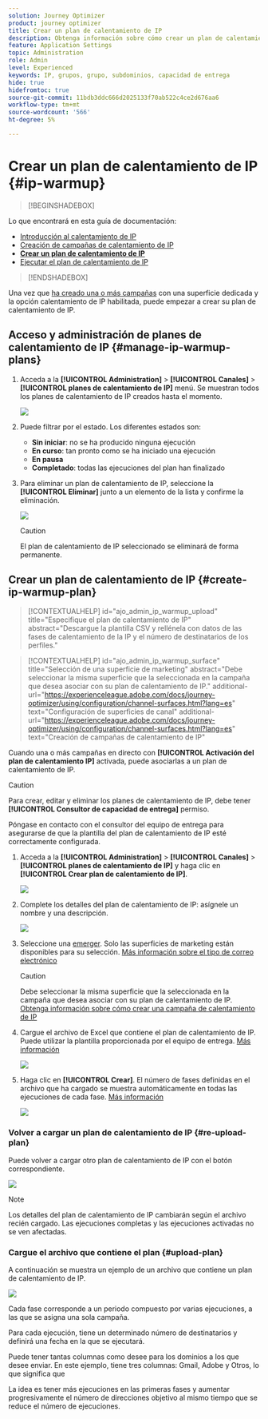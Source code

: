 ```yaml
---
solution: Journey Optimizer
product: journey optimizer
title: Crear un plan de calentamiento de IP
description: Obtenga información sobre cómo crear un plan de calentamiento de IP
feature: Application Settings
topic: Administration
role: Admin
level: Experienced
keywords: IP, grupos, grupo, subdominios, capacidad de entrega
hide: true
hidefromtoc: true
source-git-commit: 11bdb3ddc666d2025133f70ab522c4ce2d676aa6
workflow-type: tm+mt
source-wordcount: '566'
ht-degree: 5%

---
```


# Crear un plan de calentamiento de IP {#ip-warmup}

>[!BEGINSHADEBOX]

Lo que encontrará en esta guía de documentación:

* [Introducción al calentamiento de IP](ip-warmup-gs.md)
* [Creación de campañas de calentamiento de IP](ip-warmup-campaign.md)
* **[Crear un plan de calentamiento de IP](ip-warmup-plan.md)**
* [Ejecutar el plan de calentamiento de IP](ip-warmup-running.md)

>[!ENDSHADEBOX]

Una vez que [ha creado una o más campañas](ip-warmup-campaign.md) con una superficie dedicada y la opción calentamiento de IP habilitada, puede empezar a crear su plan de calentamiento de IP.

## Acceso y administración de planes de calentamiento de IP {#manage-ip-warmup-plans}

1. Acceda a la **[!UICONTROL Administration]** > **[!UICONTROL Canales]** > **[!UICONTROL planes de calentamiento de IP]** menú. Se muestran todos los planes de calentamiento de IP creados hasta el momento.

   ![](assets/ip-warmup-filter-list.png)

1. Puede filtrar por el estado. Los diferentes estados son:

   * **Sin iniciar**: no se ha producido ninguna ejecución
   * **En curso**: tan pronto como se ha iniciado una ejecución <!--or is done?-->
   * **En pausa**
   * **Completado**: todas las ejecuciones del plan han finalizado

1. Para eliminar un plan de calentamiento de IP, seleccione la **[!UICONTROL Eliminar]** junto a un elemento de la lista y confirme la eliminación.

   ![](assets/ip-warmup-delete-plan.png)

   >[!CAUTION]
   >
   >El plan de calentamiento de IP seleccionado se eliminará de forma permanente.

## Crear un plan de calentamiento de IP {#create-ip-warmup-plan}

>[!CONTEXTUALHELP]
>id="ajo_admin_ip_warmup_upload"
>title="Especifique el plan de calentamiento de IP"
>abstract="Descargue la plantilla CSV y rellénela con datos de las fases de calentamiento de la IP y el número de destinatarios de los perfiles."

>[!CONTEXTUALHELP]
>id="ajo_admin_ip_warmup_surface"
>title="Selección de una superficie de marketing"
>abstract="Debe seleccionar la misma superficie que la seleccionada en la campaña que desea asociar con su plan de calentamiento de IP."
>additional-url="https://experienceleague.adobe.com/docs/journey-optimizer/using/configuration/channel-surfaces.html?lang=es" text="Configuración de superficies de canal"
>additional-url="https://experienceleague.adobe.com/docs/journey-optimizer/using/configuration/channel-surfaces.html?lang=es" text="Creación de campañas de calentamiento de IP"

Cuando una o más campañas en directo con **[!UICONTROL Activación del plan de calentamiento IP]** activada, puede asociarlas a un plan de calentamiento de IP.

>[!CAUTION]
>
>Para crear, editar y eliminar los planes de calentamiento de IP, debe tener **[!UICONTROL Consultor de capacidad de entrega]** permiso. <!--Learn more on managing [!DNL Journey Optimizer] users' access rights in [this section](../administration/permissions-overview.md).-->
>
>Póngase en contacto con el consultor del equipo de entrega para asegurarse de que la plantilla del plan de calentamiento de IP esté correctamente configurada. <!--TBC-->

1. Acceda a la **[!UICONTROL Administration]** > **[!UICONTROL Canales]** > **[!UICONTROL planes de calentamiento de IP]** y haga clic en **[!UICONTROL Crear plan de calentamiento de IP]**.

   ![](assets/ip-warmup-create-plan.png)

1. Complete los detalles del plan de calentamiento de IP: asígnele un nombre y una descripción.

   ![](assets/ip-warmup-plan-details.png)

1. Seleccione una [emerger](channel-surfaces.md). Solo las superficies de marketing están disponibles para su selección. [Más información sobre el tipo de correo electrónico](../email/email-settings.md#email-type)

   >[!CAUTION]
   >
   >Debe seleccionar la misma superficie que la seleccionada en la campaña que desea asociar con su plan de calentamiento de IP. [Obtenga información sobre cómo crear una campaña de calentamiento de IP](#create-ip-warmup-campaign)

1. Cargue el archivo de Excel que contiene el plan de calentamiento de IP<!--which formats are allowed?-->. Puede utilizar la plantilla proporcionada por el equipo de entrega.<!--TBC?--> [Más información](#upload-plan)
   <!--
    You can also download the Excel template from the [!DNL Journey Optimizer] user interface and upload it after filling it with the IP warmup details.-->

   ![](assets/ip-warmup-upload-success.png)

1. Haga clic en **[!UICONTROL Crear]**. El número de fases definidas en el archivo que ha cargado se muestra automáticamente en todas las ejecuciones de cada fase. [Más información](#upload-plan)

   ![](assets/ip-warmup-plan-phases.png)

### Volver a cargar un plan de calentamiento de IP {#re-upload-plan}

Puede volver a cargar otro plan de calentamiento de IP con el botón correspondiente.

![](assets/ip-warmup-re-upload-plan.png)

>[!NOTE]
>
>Los detalles del plan de calentamiento de IP cambiarán según el archivo recién cargado. Las ejecuciones completas y las ejecuciones activadas no se ven afectadas.

### Cargue el archivo que contiene el plan {#upload-plan}

A continuación se muestra un ejemplo de un archivo que contiene un plan de calentamiento de IP.

![](assets/ip-warmup-sample-file.png)

Cada fase corresponde a un periodo compuesto por varias ejecuciones, a las que se asigna una sola campaña.

Para cada ejecución, tiene un determinado número de destinatarios y definirá una fecha en la que se ejecutará.

Puede tener tantas columnas como desee para los dominios a los que desee enviar. En este ejemplo, tiene tres columnas: Gmail, Adobe y Otros, lo que significa que

La idea es tener más ejecuciones en las primeras fases y aumentar progresivamente el número de direcciones objetivo al mismo tiempo que se reduce el número de ejecuciones.
